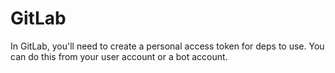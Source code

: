 # GitLab

In GitLab, you'll need to create a personal access token for deps to use.
You can do this from your user account or a bot account.
